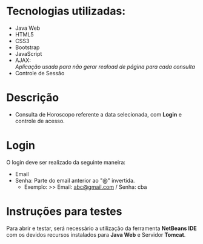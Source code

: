 # Tecnologias utilizadas:
- Java Web
- HTML5
- CSS3
- Bootstrap
- JavaScript
- AJAX: 
<br><i>Aplicação usada para não gerar reaload de página para cada consulta</i>
- Controle de Sessão
 

# Descrição
- Consulta de Horoscopo referente a data selecionada, com <b>Login</b> e controle de acesso.

# Login
 O login deve ser realizado da seguinte maneira:
 - Email
 - Senha: Parte do email anterior ao "@" invertida.
    - Exemplo: >> Email: abc@gmail.com  / Senha:  cba

# Instruções para testes
 Para abrir e testar, será necessário a utilização da ferramenta <b>NetBeans IDE</b> com os devidos recursos instalados para <b>Java Web</b> e Servidor <b>Tomcat</b>.

